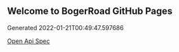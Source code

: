 ## Welcome to BogerRoad GitHub Pages

Generated 2022-01-21T00:49:47.597686

[Open Api Spec](./openapi.yaml)
